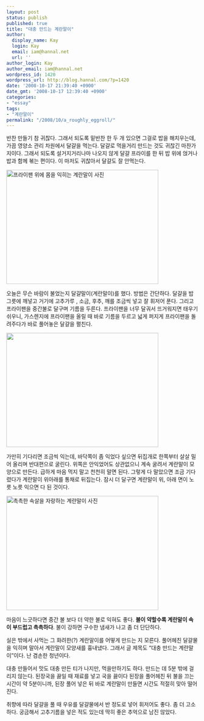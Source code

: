 ```yaml
---
layout: post
status: publish
published: true
title: "대충 만드는 계란말이"
author:
  display_name: Kay
  login: Kay
  email: iam@hannal.net
  url: ''
author_login: Kay
author_email: iam@hannal.net
wordpress_id: 1420
wordpress_url: http://blog.hannal.com/?p=1420
date: '2008-10-17 21:39:40 +0900'
date_gmt: '2008-10-17 12:39:40 +0900'
categories:
- "essay"
tags:
- "계란말이"
permalink: "/2008/10/a_roughly_eggroll/"
---
```

<p>반찬 만들기 참 귀찮다. 그래서 되도록 밑반찬 한 두 개 있으면 그걸로 밥을 해치우는데, 가끔 영양소 관리 차원에서 달걀을 먹는다. 달걀로 먹을거리 만드는 것도 귀찮긴 마찬가지이다. 그래서 되도록 설거지거리나마 나오지 않게 달걀 프라이를 한 뒤 밥 위에 얹거나 밥과 함께 볶는 편이다. 이 마저도 귀찮아서 달걀도 잘 안먹는다.</p>
<p class="centerphoto"><img src="http://blog.hannal.com/assets/uploads/2008/10/eggroll_011.jpg" alt="프라이팬 위에 몸을 익히는 계란말이 사진" title="프라이팬 위에 몸을 익히는 계란말이 사진" width="399" height="299" class="aligncenter size-full wp-image-1421" /></p>
<p>오늘은 무슨 바람이 불었는지 달걀말이(계란말이)를 했다. 방법은 간단하다. 달걀을 밥그릇에 깨넣고 거기에 고추가루 , 소금, 후추, 깨를 조금씩 넣고 잘 휘저어 푼다. 그리고 프라이팬을 중간불로 달구며 기름을 두른다. 프라이팬을 너무 달궈서 뜨거워지면 태우기 쉬우니, 가스렌지에 프라이팬을 올릴 때 바로 기름을 두르고 넓게 퍼지게 프라이팬을 돌려주다가 바로 풀어놓은 달걀을 펼친다.</p>
<p class="centerphoto"><img src="http://blog.hannal.com/assets/uploads/2008/10/eggroll_021.jpg" alt="" title="프라이팬 위에 몸을 익히는 계란말이 사진" width="399" height="299" class="alignnone size-full wp-image-1422" /></p>
<p>가만히 기다리면 조금씩 익는데, 바닥쪽이 좀 익었다 싶으면 뒤집개로 한쪽부터 살살 밀어 올리며 반대편으로 굴린다. 위쪽은 안익었어도 상관없으니 계속 굴려서 계란말이 모양으로 만든다. 급하게 마음 먹지 말고 천천히 말면 된다. 그렇게 다 말았으면 조금 기다렸다가 계란말이 위아래를 통채로 뒤집는다. 잠시 더 달구면 계란말이 위, 아래 면이 노릇 노릇 익으면 다 된 것이다.</p>
<p class="centerphoto"><img src="http://blog.hannal.com/assets/uploads/2008/10/eggroll_031.jpg" alt="촉촉한 속살을 자랑하는 계란말이 사진" title="프라이팬 위에 몸을 익히는 계란말이 사진" width="399" height="299" class="aligncenter size-full wp-image-1423" /></p>
<p>마음이 느긋하다면 중간 불 보다 더 약한 불로 익혀도 좋다. <strong>불이 약할수록 계란말이 속이 부드럽고 촉촉하다</strong>. 불이 강하면 구수한 냄새가 나고 좀 더 단단하다.</p>
<p>실은 밖에서 사먹는 그 화려한(?) 계란말이를 어떻게 만드는 지 모른다. 풀어헤친 달걀물을 익히며 말아서 계란말이 모양새를 흉내냈다. 그래서 글 제목도 “대충 만드는 계란말이”이다. 난 겸손한 청년이다.</p>
<p>대충 만들어서 맛도 대충 만든 티가 나지만, 먹을만하기도 하다. 만드는 데 5분 밖에 걸리지 않는다. 된장국을 끓일 때 재료를 넣고 국을 끓이다 된장을 풀어헤친 뒤 불을 끄는 시간이 약 5분이니까, 된장 풀어 넣은 뒤 바로 계란말이 만들면 시간도 적절히 맞아 떨어진다.</p>
<p>취향에 따라 달걀을 풀 때 우유를 달걀물에서 반 정도로 넣어 휘저어도 좋다. 좀 더 고소하다. 궁금해서 고추기름을 넣은 적도 있는데 딱히 좋은 추억으로 남진 않았다.</p>
